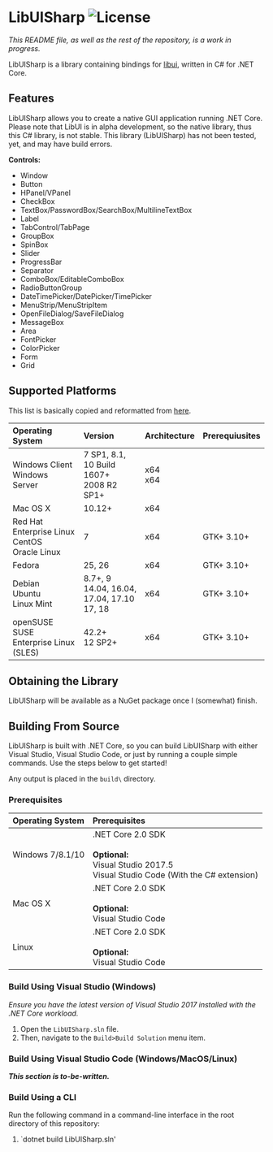 # LibUISharp ![License](https://img.shields.io/badge/License-MIT-blue.svg?style)
<!--TODO: Add build status buttons.-->

*This README file, as well as the rest of the repository, is a work in progress.*

LibUISharp is a library containing bindings for [libui](https://github/andlabs/libui), written in C# for .NET Core.

## Features

LibUISharp allows you to create a native GUI application running .NET Core. Please note that LibUI is in alpha development, so the native library, thus this C# library, is not stable. This library (LibUISharp) has not been tested, yet, and may have build errors.

**Controls:**

* Window
* Button
* HPanel/VPanel
* CheckBox
* TextBox/PasswordBox/SearchBox/MultilineTextBox
* Label
* TabControl/TabPage
* GroupBox
* SpinBox
* Slider
* ProgressBar
* Separator
* ComboBox/EditableComboBox
* RadioButtonGroup
* DateTimePicker/DatePicker/TimePicker
* MenuStrip/MenuStripItem
* OpenFileDialog/SaveFileDialog
* MessageBox
* Area
* FontPicker
* ColorPicker
* Form
* Grid

## Supported Platforms

This list is basically copied and reformatted from [here](https://github.com/dotnet/core/blob/master/release-notes/2.0/2.0-supported-os.md).

| Operating System                                     | Version                                           | Architecture | Prerequiusites |
| :--------------------------------------------------- | :------------------------------------------------ | :----------- | :------------- |
| Windows Client<br/>Windows Server                    | 7 SP1, 8.1, 10 Build 1607+<br/>2008 R2 SP1+       | x64<br/>x64  |                |
| Mac OS X                                             | 10.12+                                            | x64          |                |
| Red Hat Enterprise Linux<br/>CentOS</br>Oracle Linux | 7                                                 | x64          | GTK+ 3.10+     |
| Fedora                                               | 25, 26                                            | x64          | GTK+ 3.10+     |
| Debian<br/>Ubuntu</br>Linux Mint                     | 8.7+, 9<br/>14.04, 16.04, 17.04, 17.10<br/>17, 18 | x64          | GTK+ 3.10+     |
| openSUSE<br/>SUSE Enterprise Linux (SLES)            | 42.2+<br/>12 SP2+                                 | x64          | GTK+ 3.10+     |

## Obtaining the Library

LibUISharp will be available as a NuGet package once I (somewhat) finish.

## Building From Source

LibUISharp is built with .NET Core, so you can build LibUISharp with either Visual Studio, Visual Studio Code,
or just by running a couple simple commands. Use the steps below to get started!

Any output is placed in the `build\` directory.

### Prerequisites

| Operating System | Prerequisites                                                                                                    |
| :--------------- | :--------------------------------------------------------------------------------------------------------------- |
| Windows 7/8.1/10 | .NET Core 2.0 SDK<br/><br/>**Optional:**<br/>Visual Studio 2017.5<br/>Visual Studio Code (With the C# extension) |
| Mac OS X         | .NET Core 2.0 SDK<br/><br/>**Optional:**<br/>Visual Studio Code                                                  |
| Linux            | .NET Core 2.0 SDK<br/><br/>**Optional:**<br/>Visual Studio Code                                                  |

### Build Using Visual Studio (Windows)

*Ensure you have the latest version of Visual Studio 2017 installed with the .NET Core workload.*

1. Open the `LibUISharp.sln` file.
2. Then, navigate to the `Build>Build Solution` menu item.

### Build Using Visual Studio Code (Windows/MacOS/Linux)

***This section is to-be-written.***

### Build Using a CLI

Run the following command in a command-line interface in the root directory of this repository:

1. `dotnet build LibUISharp.sln'